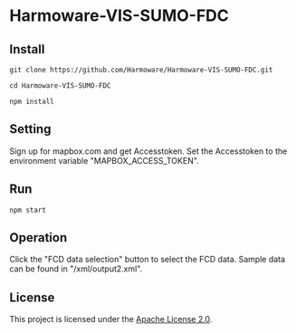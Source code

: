 # Harmoware-VIS-SUMO-FDC

## Install
```
git clone https://github.com/Harmoware/Harmoware-VIS-SUMO-FDC.git

cd Harmoware-VIS-SUMO-FDC

npm install
```

## Setting
Sign up for mapbox.com and get Accesstoken.
Set the Accesstoken to the environment variable "MAPBOX_ACCESS_TOKEN".

## Run
```
npm start
```
## Operation
Click the "FCD data selection" button to select the FCD data.
Sample data can be found in "/xml/output2.xml".

## License
This project is licensed under the [Apache License 2.0](https://github.com/Harmoware/Harmoware-VIS-SUMO-FDC/blob/master/LICENSE).
